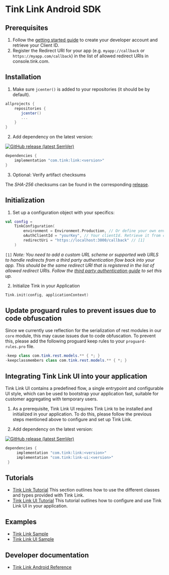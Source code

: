 # Tink Link Android SDK

## Prerequisites
1. Follow the [getting started guide](https://docs.tink.com/resources/getting-started/set-up-your-account) to create your developer account and retrieve your Client ID.
2. Register the Redirect URI for your app (e.g. `myapp://callback` or `https://myapp.com/callback`) in the list of allowed redirect URIs in console.tink.com.

## Installation

1. Make sure `jcenter()` is added to your repositories (it should be by default).

```groovy
allprojects {
    repositories {
       jcenter()
       ...
    }
}
```

2. Add dependency on the latest version: 

[![GitHub release (latest SemVer)](https://img.shields.io/github/v/release/tink-ab/tink-link-android?color=%230E9EC2)](https://github.com/tink-ab/tink-link-android/releases/latest)

```groovy
dependencies {
    implementation "com.tink:link:<version>"
}
```

3. Optional: Verify artifact checksums

The *SHA-256* checksums can be found in the corresponding [release](https://github.com/tink-ab/tink-link-android/releases).

## Initialization

1. Set up a configuration object with your specifics:

```kotlin
val config = 
    TinkConfiguration(
        environment = Environment.Production, // Or define your own environment
        oAuthClientId = "yourKey", // Your clientId. Retrieve it from console.tink.com,
        redirectUri = "https://localhost:3000/callback" // [1]
    )
```

`[1]` _Note: You need to add a custom URL scheme or supported web URLS to handle redirects from a third party authentication flow back into your app.
This should be the same redirect URI that is registered in the list of allowed redirect URIs. Follow the [third party authentication guide](https://docs.tink.com/resources/tutorials/tink-link-sdk-android-tutorial#third-party-authentication) to set this up._

2. Initialize Tink in your Application

```kotlin
Tink.init(config, applicationContext)
```

## Update proguard rules to prevent issues due to code obfuscation
Since we currently use reflection for the serialization of rest modules in our `core` module, this may cause issues due to code obfuscation.
To prevent this, please add the following proguard keep rules to your `proguard-rules.pro` file.
```java
-keep class com.tink.rest.models.** { *; }
-keepclassmembers class com.tink.rest.models.** { *; }
```

## Integrating Tink Link UI into your application
Tink Link UI contains a predefined flow, a single entrypoint and configurable UI style, which can be used to bootstrap your application fast, suitable for customer aggregating with temporary users.

1. As a prerequisite, Tink Link UI requires Tink Link to be installed and initialized in your application. To do this, please follow the previous steps mentioned above to configure and set up Tink Link.

2. Add dependency on the latest version: 

[![GitHub release (latest SemVer)](https://img.shields.io/github/v/release/tink-ab/tink-link-android?color=%230E9EC2)](https://github.com/tink-ab/tink-link-android/releases/latest)

```groovy
dependencies {
     implementation "com.tink:link:<version>"
     implementation "com.tink:link-ui:<version>"
 }
```

## Tutorials
- [Tink Link Tutorial](https://docs.tink.com/resources/tink-link-android/tink-link-android-headless-tutorial) This section outlines how to use the different classes and types provided with Tink Link.
- [Tink Link UI Tutorial](https://docs.tink.com/resources/tink-link-android/tink-link-android-tutorial) This tutorial outlines how to configure and use Tink Link UI in your application.

## Examples
- [Tink Link Sample](/sample-link)
- [Tink Link UI Sample](/sample-link-ui)

## Developer documentation
- [Tink Link Android Reference](https://tink-ab.github.io/tink-link-android/)
